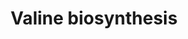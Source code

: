 ---
annotations:
- type: Pathway Ontology
  value: valine biosynthetic pathway
authors:
- Anwesha
- Mkutmon
- Eweitz
description: This event has been computationally inferred from an event that has been
  demonstrated in another species.<p>The inference is based on Ensembl Compara orthology
  projection. Briefly, reactions for which all involved PhysicalEntities (in input,
  output and catalyst) have a mapped ortholog or paralog are inferred to the other
  species. High-level events are also inferred for these events to allow for easier
  navigation.<p>Details of projection methods and parameters may be found <a href="/projection.html">here.</a><p>  Source:[http://plantreactome.gramene.org/
  Plant Reactome].
last-edited: 2021-05-25
organisms:
- Zea mays
redirect_from:
- /index.php/Pathway:WP3027
- /instance/WP3027
schema-jsonld:
- '@context': https://schema.org/
  '@id': https://wikipathways.github.io/pathways/WP3027.html
  '@type': Dataset
  creator:
    '@type': Organization
    name: WikiPathways
  description: This event has been computationally inferred from an event that has
    been demonstrated in another species.<p>The inference is based on Ensembl Compara
    orthology projection. Briefly, reactions for which all involved PhysicalEntities
    (in input, output and catalyst) have a mapped ortholog or paralog are inferred
    to the other species. High-level events are also inferred for these events to
    allow for easier navigation.<p>Details of projection methods and parameters may
    be found <a href="/projection.html">here.</a><p>  Source:[http://plantreactome.gramene.org/
    Plant Reactome].
  keywords:
  - KIV
  - acetolactate
  - PYR
  - L-Glu
  - transaminase
  - reductoisomerase
  - GRMZM2G014069
  - synthase
  - NADPH
  - L-Val
  - NADP+
  - ketol-acid
  - 2-acetolactate
  - 2,3-dihydroxy-isovalerate
  - branched-chain-amino-acid
  - CO2
  - H2O
  - H+
  - 2OG
  license: CC0
  name: Valine biosynthesis
seo: CreativeWork
title: Valine biosynthesis
wpid: WP3027
---
